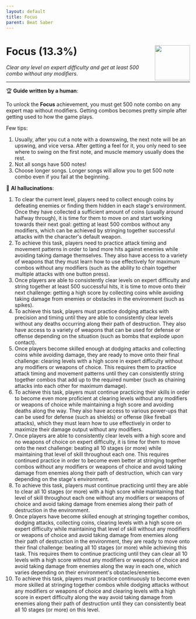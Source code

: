 ```yaml
---
layout: default
title: Focus
parent: Beat Saber
---
```


# Focus (13.3%) <img style="float: right;" src="https://cdn.cloudflare.steamstatic.com/steamcommunity/public/images/apps/620980/8dc0cc3d40cb0b42c84d24bd09b15f3af14cdc21.jpg" width="96" height="96">

_Clear any level on expert difficulty and get at least 500 combo without any modifiers._

***

:trophy: **Guide written by a human**:

To unlock the **Focus** achievement, you must get 500 note combo on any expert map without modifiers. Getting combos becomes pretty simple after getting used to how the game plays. 

Few tips:
1. Usually, after you cut a note with a downswing, the next note will be an upswing, and vice versa. After getting a feel for it, you only need to see where to swing on the first note, and muscle memory usually does the rest.
2. Not all songs have 500 notes! 
3. Choose longer songs. Longer songs will allow you to get 500 note combo even if you fail at the beginning.

:robot: **AI hallucinations**:

1. To clear the current level, players need to collect enough coins by defeating enemies or finding them hidden in each stage's environment. Once they have collected a sufficient amount of coins (usually around halfway through), it is time for them to move on and start working towards their next goal: getting at least 500 combos without any modifiers, which can be achieved by stringing together successful attacks with the character's default weapon.
2. To achieve this task, players need to practice attack timing and movement patterns in order to land more hits against enemies while avoiding taking damage themselves. They also have access to a variety of weapons that they must learn how to use effectively for maximum combos without any modifiers (such as the ability to chain together multiple attacks with one button press).
3. Once players are able to consistently clear levels on expert difficulty and string together at least 500 successful hits, it is time to move onto their next challenge: getting a high score by collecting coins while avoiding taking damage from enemies or obstacles in the environment (such as spikes).
4. To achieve this task, players must practice dodging attacks with precision and timing until they are able to consistently clear levels without any deaths occurring along their path of destruction. They also have access to a variety of weapons that can be used for defense or offense depending on the situation (such as bombs that explode upon contact).
5. Once players become skilled enough at dodging attacks and collecting coins while avoiding damage, they are ready to move onto their final challenge: clearing levels with a high score in expert difficulty without any modifiers or weapons of choice. This requires them to practice attack timing and movement patterns until they can consistently string together combos that add up to the required number (such as chaining attacks into each other for maximum damage).
6. To achieve this task, players must continue practicing their skills in order to become even more proficient at clearing levels without any modifiers or weapons of choice while maintaining a high score and avoiding deaths along the way. They also have access to various power-ups that can be used for defense (such as shields) or offense (like fireball attacks), which they must learn how to use effectively in order to maximize their damage output without any modifiers.
7. Once players are able to consistently clear levels with a high score and no weapons of choice on expert difficulty, it is time for them to move onto the next challenge: beating all 10 stages (or more) while maintaining that level of skill throughout each one. This requires continued practice in order to become even better at stringing together combos without any modifiers or weapons of choice and avoid taking damage from enemies along their path of destruction, which can vary depending on the stage's environment.
8. To achieve this task, players must continue practicing until they are able to clear all 10 stages (or more) with a high score while maintaining that level of skill throughout each one without any modifiers or weapons of choice and avoid taking damage from enemies along their path of destruction in the environment.
9. Once players have become skilled enough at stringing together combos, dodging attacks, collecting coins, clearing levels with a high score on expert difficulty while maintaining that level of skill without any modifiers or weapons of choice and avoid taking damage from enemies along their path of destruction in the environment, they are ready to move onto their final challenge: beating all 10 stages (or more) while achieving this task. This requires them to continue practicing until they can clear all 10 levels with a high score without any modifiers or weapons of choice and avoid taking damage from enemies along the way in each one, which varies depending on their environment's obstacles/enemies.
10. To achieve this task, players must practice continuously to become even more skilled at stringing together combos while dodging attacks without any modifiers or weapons of choice and clearing levels with a high score in expert difficulty along the way avoid taking damage from enemies along their path of destruction until they can consistently beat all 10 stages (or more) on this level.
